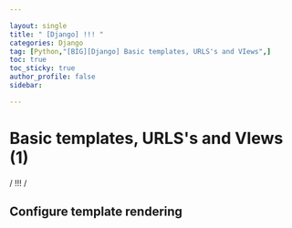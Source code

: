 ```yaml
---

layout: single
title: " [Django] !!! "
categories: Django
tag: [Python,"[BIG][Django] Basic templates, URLS's and VIews",]
toc: true
toc_sticky: true
author_profile: false
sidebar:

---
```

# Basic templates, URLS's and VIews (1)

/ !!! /

## Configure template rendering
